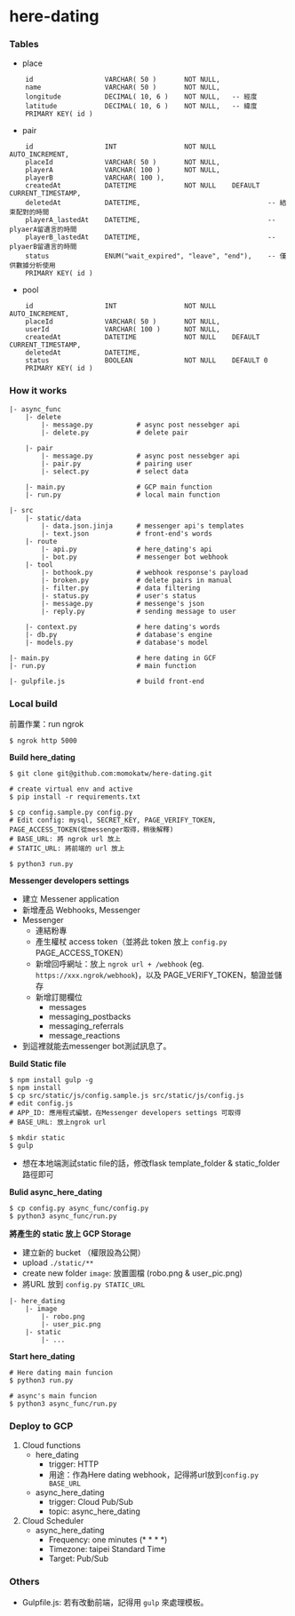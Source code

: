 # here-dating

### Tables
- place
```
    id                  VARCHAR( 50 )       NOT NULL,
    name                VARCHAR( 50 )       NOT NULL,
    longitude           DECIMAL( 10, 6 )    NOT NULL,   -- 經度
    latitude            DECIMAL( 10, 6 )    NOT NULL,   -- 緯度
    PRIMARY KEY( id )
```
- pair
```
    id                  INT                 NOT NULL    AUTO_INCREMENT,
    placeId             VARCHAR( 50 )       NOT NULL,
    playerA             VARCHAR( 100 )      NOT NULL,
    playerB             VARCHAR( 100 ),
    createdAt           DATETIME        	NOT NULL    DEFAULT  CURRENT_TIMESTAMP,
    deletedAt           DATETIME,                                -- 結束配對的時間
    playerA_lastedAt    DATETIME,                                -- plyaerA留遺言的時間
    playerB_lastedAt    DATETIME,                                -- plyaerB留遺言的時間
    status              ENUM("wait_expired", "leave", "end"),    -- 僅供數據分析使用
    PRIMARY KEY( id )
```
- pool
```
    id                  INT                 NOT NULL    AUTO_INCREMENT,
    placeId             VARCHAR( 50 )       NOT NULL,
    userId              VARCHAR( 100 )      NOT NULL,
    createdAt           DATETIME        	NOT NULL    DEFAULT CURRENT_TIMESTAMP,
    deletedAt           DATETIME,                                                   
    status              BOOLEAN             NOT NULL    DEFAULT 0    
    PRIMARY KEY( id )
```

### How it works
```
|- async_func
    |- delete
        |- message.py           # async post nessebger api
        |- delete.py            # delete pair

    |- pair
        |- message.py           # async post nessebger api
        |- pair.py              # pairing user
        |- select.py            # select data

    |- main.py                  # GCP main function
    |- run.py                   # local main function

|- src
    |- static/data
        |- data.json.jinja      # messenger api's templates
        |- text.json            # front-end's words
    |- route
        |- api.py               # here_dating's api
        |- bot.py               # messenger bot webhook
    |- tool
        |- bothook.py           # webhook response's payload
        |- broken.py            # delete pairs in manual
        |- filter.py            # data filtering
        |- status.py            # user's status
        |- message.py           # messenge's json
        |- reply.py             # sending message to user

    |- context.py               # here dating's words
    |- db.py                    # database's engine
    |- models.py                # database's model

|- main.py                      # here dating in GCF
|- run.py                       # main function

|- gulpfile.js                  # build front-end
```

### Local build

前置作業：run ngrok

    $ ngrok http 5000

**Build here_dating**

    $ git clone git@github.com:momokatw/here-dating.git

    # create virtual env and active
    $ pip install -r requirements.txt

    $ cp config.sample.py config.py
    # Edit config: mysql, SECRET_KEY, PAGE_VERIFY_TOKEN, PAGE_ACCESS_TOKEN(從messenger取得，稍後解釋)
    # BASE_URL: 將 ngrok url 放上
    # STATIC_URL: 將前端的 url 放上

    $ python3 run.py

**Messenger developers settings**
- 建立 Messener application
- 新增產品 Webhooks, Messenger
- Messenger
    - 連結粉專
    - 產生權杖 access token（並將此 token 放上 `config.py` PAGE_ACCESS_TOKEN）
    - 新增回呼網址：放上 `ngrok url + /webhook` (eg. `https://xxx.ngrok/webhook`)，以及 PAGE_VERIFY_TOKEN，驗證並儲存
    - 新增訂閱欄位
        - messages
        - messaging_postbacks
        - messaging_referrals
        - message_reactions
- 到這裡就能去messenger bot測試訊息了。

**Build Static file**

    $ npm install gulp -g
    $ npm install
    $ cp src/static/js/config.sample.js src/static/js/config.js
    # edit config.js
    # APP_ID: 應用程式編號，在Messenger developers settings 可取得
    # BASE_URL: 放上ngrok url

    $ mkdir static
    $ gulp

- 想在本地端測試static file的話，修改flask template_folder & static_folder 路徑即可

**Bulid async_here_dating**

    $ cp config.py async_func/config.py
    $ python3 async_func/run.py

**將產生的 static 放上 GCP Storage**

- 建立新的 bucket （權限設為公開）
- upload `./static/**`
- create new folder `image`: 放置圖檔 (robo.png & user_pic.png)
- 將URL 放到 `config.py STATIC_URL`
```
|- here_dating
    |- image
        |- robo.png
        |- user_pic.png
    |- static
        |- ...
```

**Start here_dating**
```
# Here dating main funcion
$ python3 run.py

# async's main funcion
$ python3 async_func/run.py
```

### Deploy to GCP
1. Cloud functions
    - here_dating
        - trigger: HTTP
        - 用途：作為Here dating webhook，記得將url放到`config.py BASE_URL`
    - async_here_dating
        - trigger: Cloud Pub/Sub
        - topic: async_here_dating
2. Cloud Scheduler
    - async_here_dating
        - Frequency: one minutes (* * * *)
        - Timezone: taipei Standard Time
        - Target: Pub/Sub

### Others
- Gulpfile.js: 若有改動前端，記得用 `gulp` 來處理模板。